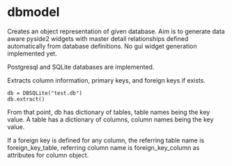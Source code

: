 # dbmodel

Creates an object representation of given database. Aim is to generate data aware pyside2 widgets with master detail relationships defined automatically from database definitions. No gui widget generation implemented yet.

Postgresql and SQLite  databases are implemented.

Extracts column information, primary keys, and foreign keys if exists.


    db = DBSQLite("test.db")
    db.extract()


From that point, db has dictionary of tables, table names being the key value.
A table has a dictionary of columns, column names being the key value.

If a foreign key is defined for any column, the referring table name is foreign_key_table, referring column name is foreign_key_column as attributes for column object.


